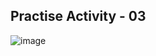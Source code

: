 ## Practise Activity - 03

![image](https://github.com/bilal-ozgur/Power-BI/assets/130503711/eef30589-e3f4-42a4-b019-a08b99fe20d5)
